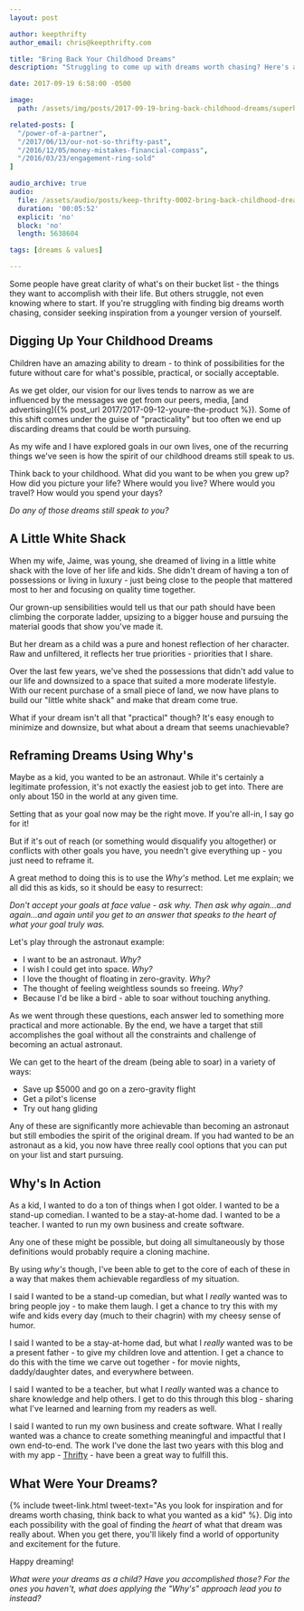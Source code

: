 ```yaml
---
layout: post

author: keepthrifty
author_email: chris@keepthrifty.com

title: "Bring Back Your Childhood Dreams"
description: "Struggling to come up with dreams worth chasing? Here's a great way to get started - digging up dreams from your childhood."

date: 2017-09-19 6:58:00 -0500

image:
  path: /assets/img/posts/2017-09-19-bring-back-childhood-dreams/superhero-kid.jpg

related-posts: [
  "/power-of-a-partner",
  "/2017/06/13/our-not-so-thrifty-past",
  "/2016/12/05/money-mistakes-financial-compass",
  "/2016/03/23/engagement-ring-sold"
]

audio_archive: true
audio:
  file: /assets/audio/posts/keep-thrifty-0002-bring-back-childhood-dreams.mp3
  duration: '00:05:52'
  explicit: 'no'
  block: 'no'
  length: 5638604

tags: [dreams & values]

---
```


Some people have great clarity of what's on their bucket list - the things they want to accomplish with their life. But others struggle, not even knowing where to start. If you're struggling with finding big dreams worth chasing, consider seeking inspiration from a younger version of yourself.

## Digging Up Your Childhood Dreams

Children have an amazing ability to dream - to think of possibilities for the future without care for what's possible, practical, or socially acceptable.

As we get older, our vision for our lives tends to narrow as we are influenced by the messages we get from our peers, media, [and advertising]({% post_url 2017/2017-09-12-youre-the-product %}). Some of this shift comes under the guise of "practicality" but too often we end up discarding dreams that could be worth pursuing.

As my wife and I have explored goals in our own lives, one of the recurring things we've seen is how the spirit of our childhood dreams still speak to us.

Think back to your childhood. What did you want to be when you grew up? How did you picture your life? Where would you live? Where would you travel? How would you spend your days?

_Do any of those dreams still speak to you?_

## A Little White Shack

When my wife, Jaime, was young, she dreamed of living in a little white shack with the love of her life and kids. She didn't dream of having a ton of possessions or living in luxury - just being close to the people that mattered most to her and focusing on quality time together.

Our grown-up sensibilities would tell us that our path should have been climbing the corporate ladder, upsizing to a bigger house and pursuing the material goods that show you've made it.

But her dream as a child was a pure and honest reflection of her character. Raw and unfiltered, it reflects her true priorities - priorities that I share.

Over the last few years, we've shed the possessions that didn't add value to our life and downsized to a space that suited a more moderate lifestyle. With our recent purchase of a small piece of land, we now have plans to build our "little white shack" and make that dream come true.

What if your dream isn't all that "practical" though? It's easy enough to minimize and downsize, but what about a dream that seems unachievable?

## Reframing Dreams Using Why's

Maybe as a kid, you wanted to be an astronaut. While it's certainly a legitimate profession, it's not exactly the easiest job to get into. There are only about 150 in the world at any given time.

Setting that as your goal now may be the right move. If you're all-in, I say go for it!

But if it's out of reach (or something would disqualify you altogether) or conflicts with other goals you have, you needn't give everything up - you just need to reframe it.

A great method to doing this is to use the _Why's_ method. Let me explain; we all did this as kids, so it should be easy to resurrect:

_Don't accept your goals at face value - ask why. Then ask why again...and again...and again until you get to an answer that speaks to the heart of what your goal truly was._

Let's play through the astronaut example:

- I want to be an astronaut. _Why?_
- I wish I could get into space. _Why?_
- I love the thought of floating in zero-gravity. _Why?_
- The thought of feeling weightless sounds so freeing. _Why?_
- Because I'd be like a bird - able to soar without touching anything.

As we went through these questions, each answer led to something more practical and more actionable. By the end, we have a target that still accomplishes the goal without all the constraints and challenge of becoming an actual astronaut.

We can get to the heart of the dream (being able to soar) in a variety of ways:

- Save up $5000 and go on a zero-gravity flight
- Get a pilot's license
- Try out hang gliding

Any of these are significantly more achievable than becoming an astronaut but still embodies the spirit of the original dream. If you had wanted to be an astronaut as a kid, you now have three really cool options that you can put on your list and start pursuing.

## Why's In Action

As a kid, I wanted to do a ton of things when I got older. I wanted to be a stand-up comedian. I wanted to be a stay-at-home dad. I wanted to be a teacher. I wanted to run my own business and create software.

Any one of these might be possible, but doing all simultaneously by those definitions would probably require a cloning machine.

By using _why's_ though, I've been able to get to the core of each of these in a way that makes them achievable regardless of my situation.

I said I wanted to be a stand-up comedian, but what I _really_ wanted was to bring people joy - to make them laugh. I get a chance to try this with my wife and kids every day (much to their chagrin) with my cheesy sense of humor.

I said I wanted to be a stay-at-home dad, but what I _really_ wanted was to be a present father - to give my children love and attention. I get a chance to do this with the time we carve out together - for movie nights, daddy/daughter dates, and everywhere between.

I said I wanted to be a teacher, but what I _really_ wanted was a chance to share knowledge and help others. I get to do this through this blog - sharing what I've learned and learning from my readers as well.

I said I wanted to run my own business and create software. What I really wanted was a chance to create something meaningful and impactful that I own end-to-end. The work I've done the last two years with this blog and with my app - [Thrifty](https://thrifty.keepthrifty.com) - have been a great way to fulfill this.

## What Were Your Dreams?

{% include tweet-link.html tweet-text="As you look for inspiration and for dreams worth chasing, think back to what you wanted as a kid" %}. Dig into each possibility with the goal of finding the _heart_ of what that dream was really about. When you get there, you'll likely find a world of opportunity and excitement for the future.

Happy dreaming!

_What were your dreams as a child? Have you accomplished those? For the ones you haven't, what does applying the "Why's" approach lead you to instead?_
